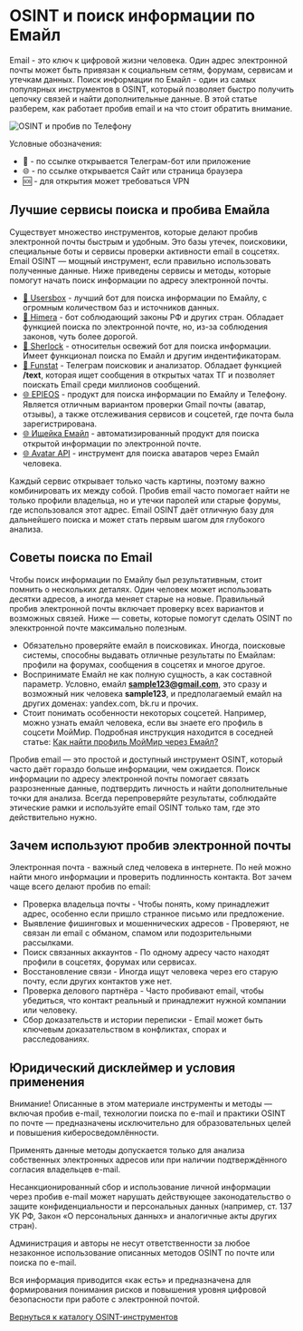 # OSINT и поиск информации по Емайл
Email - это ключ к цифровой жизни человека. Один адрес электронной почты может быть привязан к социальным сетям, форумам, сервисам и утечкам данных. Поиск информации по Емайл - один из самых популярных инструментов в OSINT, который позволяет быстро получить цепочку связей и найти дополнительные данные. В этой статье разберем, как работает пробив email и на что стоит обратить внимание.

![OSINT и пробив по Телефону](OSINT%20и%20пробив%20по%20Телефону.jpg)

Условные обозначения:
* 📲 - по ссылке открывается Телеграм-бот или приложение
* 🌐 - по ссылке открывается Сайт или страница браузера
* 🆘 - для открытия может требоваться VPN

## Лучшие сервисы поиска и пробива Емайла
Существует множество инструментов, которые делают пробив электронной почты быстрым и удобным. Это базы утечек, поисковики, специальные боты и сервисы проверки активности email в соцсетях. Email OSINT — мощный инструмент, если правильно использовать полученные данные. Ниже приведены сервисы и методы, которые помогут начать поиск информации по адресу электронной почты.

* [📲 Usersbox](https://t.me/leak_checker01_bot?start=NDA2ODQwMTU5) - лучший бот для поиска информации по Емайлу, с огромным количеством баз и источников данных.
* [📲 Himera](https://t.me/khimera1_bot?start=406840159) - бот соблюдающий законы РФ и других стран. Обладает функцией поиска по электронной почте, но, из-за соблюдения законов, чуть более дорогой.
* [📲 Sherlock](https://t.me/Sherlock_ru_bot?start=_ref_9pyalm_JJwlz5) - относительн освежий бот для поиска информации. Имеет функционал поиска по Емайл и другим индентификаторам.
* [📲 Funstat](https://t.me/djdhrjdj_bot?start=01015FE33F1800000000) - Телеграм поисковик и анализатор. Обладает функцией **/text**, которая ищет сообщения в открытых чатах ТГ и позволяет поискать Email среди миллионов сообщений.
* [🌐 EPIEOS](https://epieos.com/) - продукт для поиска информации по Емайлу и Телефону. Является отличным вариантом проверки Gmail почты (аватар, отзывы), а также отслеживания сервисов и соцсетей, где почта была зарегистрирована.
* [🌐 Ищейка Емайл](https://xn--80ajiff1g.com/email/) - автоматизированный продукт для поиска открытой информации по электронной почте.
* [🌐 Avatar API](https://www.avatarapi.com/) - инструмент для поиска аватаров через Емайл человека.

Каждый сервис открывает только часть картины, поэтому важно комбинировать их между собой. Пробив email часто помогает найти не только профили владельца, но и утечки паролей или старые форумы, где использовался этот адрес. Email OSINT даёт отличную базу для дальнейшего поиска и может стать первым шагом для глубокого анализа.

## Советы поиска по Email
Чтобы поиск информации по Емайлу был результативным, стоит помнить о нескольких деталях. Один человек может использовать десятки адресов, а иногда меняет старые на новые. Правильный пробив электронной почты включает проверку всех вариантов и возможных связей. Ниже — советы, которые помогут сделать OSINT по элекктронной почте максимально полезным.

* Обязательно проверяйте емайл в поисковиках. Иногда, поисковые системы, способны выдавать отличные результаты по Емайлам: профили на форумах, сообщения в соцсетях и многое другое.
* Воспринимате Емайл не как полную сущность, а как составной параметр. Условно, емайл **sample123@gmail.com**, это сразу и возможный ник человека **sample123**, и предполагаемый емайл на других доменах: yandex.com, bk.ru и прочих.
* Стоит понимать особенности некоторых соцсетей. Например, можно узнать емайл человека, если вы знаете его профиль в соцсети МойМир. Подробная инструкция находится в соседней статье: [Как найти профиль МойМир через Емайл?](https://github.com/OSINT-searcher/OSINT_i_probiv_MoyMir#%D0%BA%D0%B0%D0%BA-%D0%BD%D0%B0%D0%B9%D1%82%D0%B8-%D0%BF%D1%80%D0%BE%D1%84%D0%B8%D0%BB%D1%8C-%D0%BC%D0%BE%D0%B9%D0%BC%D0%B8%D1%80-%D1%87%D0%B5%D1%80%D0%B5%D0%B7-%D0%B5%D0%BC%D0%B0%D0%B9%D0%BB)

Пробив email — это простой и доступный инструмент OSINT, который часто даёт гораздо больше информации, чем ожидается. Поиск информации по адресу электронной почты помогает связать разрозненные данные, подтвердить личность и найти дополнительные точки для анализа. Всегда перепроверяйте результаты, соблюдайте этические рамки и используйте email OSINT только там, где это действительно нужно.

## Зачем используют пробив электронной почты
Электронная почта - важный след человека в интернете. По ней можно найти много информации и проверить подлинность контакта. Вот зачем чаще всего делают пробив по email:
* Проверка владельца почты - Чтобы понять, кому принадлежит адрес, особенно если пришло странное письмо или предложение.
* Выявление фишинговых и мошеннических адресов - Проверяют, не связан ли email с обманом, спамом или подозрительными рассылками.
* Поиск связанных аккаунтов - По одному адресу часто находят профили в соцсетях, форумах или сервисах.
* Восстановление связи - Иногда ищут человека через его старую почту, если других контактов уже нет.
* Проверка делового партнёра - Часто пробивают email, чтобы убедиться, что контакт реальный и принадлежит нужной компании или человеку.
* Сбор доказательств и истории переписки - Email может быть ключевым доказательством в конфликтах, спорах и расследованиях.

## Юридический дисклеймер и условия применения
Внимание! Описанные в этом материале инструменты и методы — включая пробив e-mail, технологии поиска по e-mail и практики OSINT по почте — предназначены исключительно для образовательных целей и повышения киберосведомлённости.

Применять данные методы допускается только для анализа собственных электронных адресов или при наличии подтверждённого согласия владельцев e-mail.

Несанкционированный сбор и использование личной информации через пробив e-mail может нарушать действующее законодательство о защите конфиденциальности и персональных данных (например, ст. 137 УК РФ, Закон «О персональных данных» и аналогичные акты других стран).

Администрация и авторы не несут ответственности за любое незаконное использование описанных методов OSINT по почте или поиска по e-mail.

Вся информация приводится «как есть» и предназначена для формирования понимания рисков и повышения уровня цифровой безопасности при работе с электронной почтой.

[Вернуться к каталогу OSINT-инструментов](https://github.com/OSINT-searcher/probiv_i_OSINT_instrumenti)
